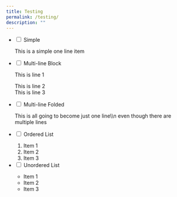 ```yaml
---
title: Testing
permalink: /testing/
description: ""
---
```

<ul class="jekyllcodex\_accordion">  
<li>  
<input type="checkbox" id="accordion1">  
<label for="accordion1">Simple</label>  
<div>  
<p>This is a simple one line item</p>  
</div>  
</li>  
<li>  
<input type="checkbox" id="accordion2">  
<label for="accordion2">Multi-line Block</label>  
<div>  
<p>This is line 1</p>  
<p>This is line 2<br>  
This is line 3</p>  
</div>  
</li>  
<li>  
<input type="checkbox" id="accordion3">  
<label for="accordion3">Multi-line Folded</label>  
<div>  
<p>  
This is all going  
to become just one line\\n even though there are multiple lines  
</p>  
</div>  
</li>  
<li>  
<input type="checkbox" id="accordion4">  
<label for="accordion4">Ordered List</label>  
<div>  
<ol>  
<li>Item 1</li>  
<li>Item 2</li>  
<li>Item 3</li>  
</ol>  
</div>  
</li>  
  
<li>  
<input type="checkbox" id="accordion5">  
<label for="accordion5">Unordered List</label>  
<div>  
<ul>  
<li>Item 1</li>  
<li>Item 2</li>  
<li>Item 3</li>  
</ul>  
</div>  
</li>  
</ul>